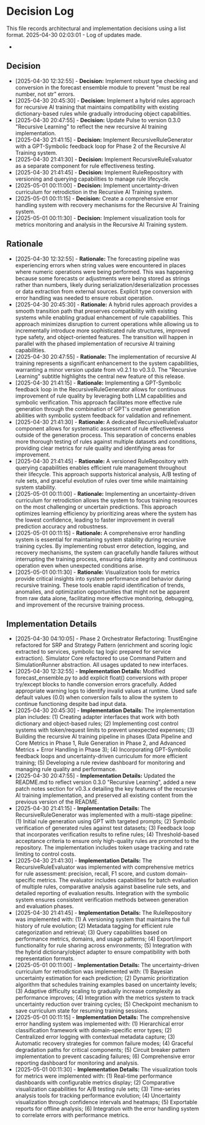 # Decision Log

This file records architectural and implementation decisions using a list format.
2025-04-30 02:03:01 - Log of updates made.

*

## Decision

* [2025-04-30 12:32:55] - **Decision:** Implement robust type checking and conversion in the forecast ensemble module to prevent "must be real number, not str" errors.
* [2025-04-30 20:45:30] - **Decision:** Implement a hybrid rules approach for recursive AI training that maintains compatibility with existing dictionary-based rules while gradually introducing object capabilities.
* [2025-04-30 20:47:55] - **Decision:** Update Pulse to version 0.3.0 "Recursive Learning" to reflect the new recursive AI training implementation.
* [2025-04-30 21:41:15] - **Decision:** Implement RecursiveRuleGenerator with a GPT-Symbolic feedback loop for Phase 2 of the Recursive AI Training system.
* [2025-04-30 21:41:30] - **Decision:** Implement RecursiveRuleEvaluator as a separate component for rule effectiveness testing.
* [2025-04-30 21:41:45] - **Decision:** Implement RuleRepository with versioning and querying capabilities to manage rule lifecycle.
* [2025-05-01 00:11:00] - **Decision:** Implement uncertainty-driven curriculum for retrodiction in the Recursive AI Training system.
* [2025-05-01 00:11:15] - **Decision:** Create a comprehensive error handling system with recovery mechanisms for the Recursive AI Training system.
* [2025-05-01 00:11:30] - **Decision:** Implement visualization tools for metrics monitoring and analysis in the Recursive AI Training system.

## Rationale

* [2025-04-30 12:32:55] - **Rationale:** The forecasting pipeline was experiencing errors when string values were encountered in places where numeric operations were being performed. This was happening because some forecasts or adjustments were being stored as strings rather than numbers, likely during serialization/deserialization processes or data extraction from external sources. Explicit type conversion with error handling was needed to ensure robust operation.
* [2025-04-30 20:45:30] - **Rationale:** A hybrid rules approach provides a smooth transition path that preserves compatibility with existing systems while enabling gradual enhancement of rule capabilities. This approach minimizes disruption to current operations while allowing us to incrementally introduce more sophisticated rule structures, improved type safety, and object-oriented features. The transition will happen in parallel with the phased implementation of recursive AI training capabilities.
* [2025-04-30 20:47:55] - **Rationale:** The implementation of recursive AI training represents a significant enhancement to the system capabilities, warranting a minor version update from v0.2.1 to v0.3.0. The "Recursive Learning" subtitle highlights the central new feature of this release.
* [2025-04-30 21:41:15] - **Rationale:** Implementing a GPT-Symbolic feedback loop in the RecursiveRuleGenerator allows for continuous improvement of rule quality by leveraging both LLM capabilities and symbolic verification. This approach facilitates more effective rule generation through the combination of GPT's creative generation abilities with symbolic system feedback for validation and refinement.
* [2025-04-30 21:41:30] - **Rationale:** A dedicated RecursiveRuleEvaluator component allows for systematic assessment of rule effectiveness outside of the generation process. This separation of concerns enables more thorough testing of rules against multiple datasets and conditions, providing clear metrics for rule quality and identifying areas for improvement.
* [2025-04-30 21:41:45] - **Rationale:** A versioned RuleRepository with querying capabilities enables efficient rule management throughout their lifecycle. This approach supports historical analysis, A/B testing of rule sets, and graceful evolution of rules over time while maintaining system stability.
* [2025-05-01 00:11:00] - **Rationale:** Implementing an uncertainty-driven curriculum for retrodiction allows the system to focus training resources on the most challenging or uncertain predictions. This approach optimizes learning efficiency by prioritizing areas where the system has the lowest confidence, leading to faster improvement in overall prediction accuracy and robustness.
* [2025-05-01 00:11:15] - **Rationale:** A comprehensive error handling system is essential for maintaining system stability during recursive training cycles. By implementing robust error detection, logging, and recovery mechanisms, the system can gracefully handle failures without interrupting the training process, ensuring data integrity and continuous operation even when unexpected conditions arise.
* [2025-05-01 00:11:30] - **Rationale:** Visualization tools for metrics provide critical insights into system performance and behavior during recursive training. These tools enable rapid identification of trends, anomalies, and optimization opportunities that might not be apparent from raw data alone, facilitating more effective monitoring, debugging, and improvement of the recursive training process.

## Implementation Details

* [2025-04-30 04:10:05] - Phase 2 Orchestrator Refactoring: TrustEngine refactored for SRP and Strategy Pattern (enrichment and scoring logic extracted to services, symbolic tag logic prepared for service extraction). Simulator Core refactored to use Command Pattern and SimulationRunner abstraction. All usages updated to new interfaces.
* [2025-04-30 12:32:55] - **Implementation Details:** Modified forecast_ensemble.py to add explicit float() conversions with proper try/except blocks to handle conversion errors gracefully. Added appropriate warning logs to identify invalid values at runtime. Used safe default values (0.0) when conversion fails to allow the system to continue functioning despite bad input data.
* [2025-04-30 20:45:30] - **Implementation Details:** The implementation plan includes: (1) Creating adapter interfaces that work with both dictionary and object-based rules; (2) Implementing cost control systems with token/request limits to prevent unexpected expenses; (3) Building the recursive AI training pipeline in phases (Data Pipeline and Core Metrics in Phase 1, Rule Generation in Phase 2, and Advanced Metrics + Error Handling in Phase 3); (4) Incorporating GPT-Symbolic feedback loops and uncertainty-driven curriculum for more efficient training; (5) Developing a rule review dashboard for monitoring and managing rule quality and performance.
* [2025-04-30 20:47:55] - **Implementation Details:** Updated the README.md to reflect version 0.3.0 "Recursive Learning", added a new patch notes section for v0.3.x detailing the key features of the recursive AI training implementation, and preserved all existing content from the previous version of the README.
* [2025-04-30 21:41:15] - **Implementation Details:** The RecursiveRuleGenerator was implemented with a multi-stage pipeline: (1) Initial rule generation using GPT with targeted prompts; (2) Symbolic verification of generated rules against test datasets; (3) Feedback loop that incorporates verification results to refine rules; (4) Threshold-based acceptance criteria to ensure only high-quality rules are promoted to the repository. The implementation includes token usage tracking and rate limiting to control costs.
* [2025-04-30 21:41:30] - **Implementation Details:** The RecursiveRuleEvaluator was implemented with comprehensive metrics for rule assessment: precision, recall, F1 score, and custom domain-specific metrics. The evaluator includes capabilities for batch evaluation of multiple rules, comparative analysis against baseline rule sets, and detailed reporting of evaluation results. Integration with the symbolic system ensures consistent verification methods between generation and evaluation phases.
* [2025-04-30 21:41:45] - **Implementation Details:** The RuleRepository was implemented with: (1) A versioning system that maintains the full history of rule evolution; (2) Metadata tagging for efficient rule categorization and retrieval; (3) Query capabilities based on performance metrics, domains, and usage patterns; (4) Export/import functionality for rule sharing across environments; (5) Integration with the hybrid dictionary/object adapter to ensure compatibility with both representation formats.
* [2025-05-01 00:11:00] - **Implementation Details:** The uncertainty-driven curriculum for retrodiction was implemented with: (1) Bayesian uncertainty estimation for each prediction; (2) Dynamic prioritization algorithm that schedules training examples based on uncertainty levels; (3) Adaptive difficulty scaling to gradually increase complexity as performance improves; (4) Integration with the metrics system to track uncertainty reduction over training cycles; (5) Checkpoint mechanism to save curriculum state for resuming training sessions.
* [2025-05-01 00:11:15] - **Implementation Details:** The comprehensive error handling system was implemented with: (1) Hierarchical error classification framework with domain-specific error types; (2) Centralized error logging with contextual metadata capture; (3) Automatic recovery strategies for common failure modes; (4) Graceful degradation paths for critical components; (5) Circuit breaker pattern implementation to prevent cascading failures; (6) Comprehensive error reporting dashboard for monitoring and analysis.
* [2025-05-01 00:11:30] - **Implementation Details:** The visualization tools for metrics were implemented with: (1) Real-time performance dashboards with configurable metrics display; (2) Comparative visualization capabilities for A/B testing rule sets; (3) Time-series analysis tools for tracking performance evolution; (4) Uncertainty visualization through confidence intervals and heatmaps; (5) Exportable reports for offline analysis; (6) Integration with the error handling system to correlate errors with performance metrics.